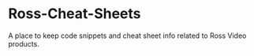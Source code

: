 # Ross-Cheat-Sheets
A place to keep code snippets and cheat sheet info related to Ross Video products.
